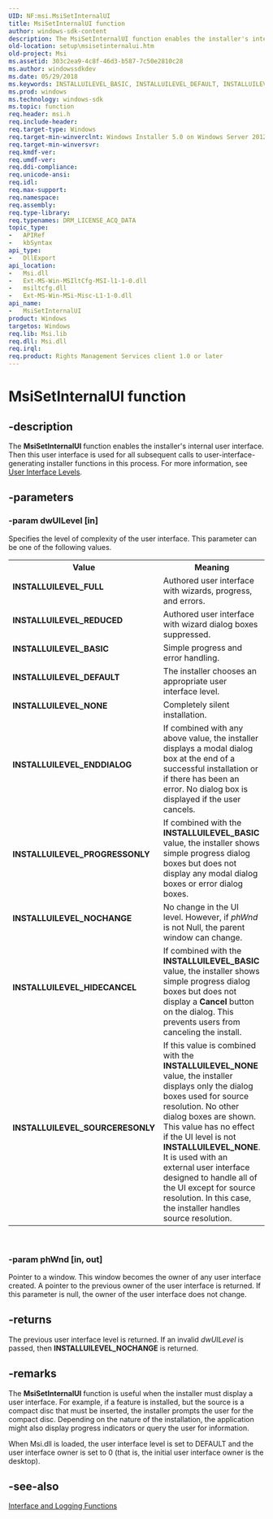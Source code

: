 ```yaml
---
UID: NF:msi.MsiSetInternalUI
title: MsiSetInternalUI function
author: windows-sdk-content
description: The MsiSetInternalUI function enables the installer's internal user interface. Then this user interface is used for all subsequent calls to user-interface-generating installer functions in this process. For more information, see User Interface Levels.
old-location: setup\msisetinternalui.htm
old-project: Msi
ms.assetid: 303c2ea9-4c8f-46d3-b587-7c50e2810c28
ms.author: windowssdkdev
ms.date: 05/29/2018
ms.keywords: INSTALLUILEVEL_BASIC, INSTALLUILEVEL_DEFAULT, INSTALLUILEVEL_ENDDIALOG, INSTALLUILEVEL_FULL, INSTALLUILEVEL_HIDECANCEL, INSTALLUILEVEL_NOCHANGE, INSTALLUILEVEL_NONE, INSTALLUILEVEL_PROGRESSONLY, INSTALLUILEVEL_REDUCED, INSTALLUILEVEL_SOURCERESONLY, MsiSetInternalUI, MsiSetInternalUI function, _msi_msisetinternalui, msi/MsiSetInternalUI, setup.msisetinternalui
ms.prod: windows
ms.technology: windows-sdk
ms.topic: function
req.header: msi.h
req.include-header: 
req.target-type: Windows
req.target-min-winverclnt: Windows Installer 5.0 on Windows Server 2012, Windows 8, Windows Server 2008 R2 or Windows 7. Windows Installer 4.0 or Windows Installer 4.5 on   Windows Server 2008 or Windows Vista. See the Windows Installer Run-Time Requirements for information about the minimum Windows service pack that is required by a Windows Installer version.
req.target-min-winversvr: 
req.kmdf-ver: 
req.umdf-ver: 
req.ddi-compliance: 
req.unicode-ansi: 
req.idl: 
req.max-support: 
req.namespace: 
req.assembly: 
req.type-library: 
req.typenames: DRM_LICENSE_ACQ_DATA
topic_type:
-	APIRef
-	kbSyntax
api_type:
-	DllExport
api_location:
-	Msi.dll
-	Ext-MS-Win-MSIltCfg-MSI-l1-1-0.dll
-	msiltcfg.dll
-	Ext-MS-Win-MSi-Misc-L1-1-0.dll
api_name:
-	MsiSetInternalUI
product: Windows
targetos: Windows
req.lib: Msi.lib
req.dll: Msi.dll
req.irql: 
req.product: Rights Management Services client 1.0 or later
---
```


# MsiSetInternalUI function


## -description


The 
<b>MsiSetInternalUI</b> function enables the installer's internal user interface. Then this user interface is used for all subsequent calls to user-interface-generating installer functions in this process. For more information, see 
<a href="https://msdn.microsoft.com/9f5796a7-e244-4fc8-af85-52a147bb2c0b">User Interface Levels</a>.


## -parameters




### -param dwUILevel [in]

Specifies the level of complexity of the user interface. This parameter can be one of the following values.

<table>
<tr>
<th>Value</th>
<th>Meaning</th>
</tr>
<tr>
<td width="40%"><a id="INSTALLUILEVEL_FULL"></a><a id="installuilevel_full"></a><dl>
<dt><b>INSTALLUILEVEL_FULL</b></dt>
</dl>
</td>
<td width="60%">
Authored user interface with wizards, progress, and errors.

</td>
</tr>
<tr>
<td width="40%"><a id="INSTALLUILEVEL_REDUCED"></a><a id="installuilevel_reduced"></a><dl>
<dt><b>INSTALLUILEVEL_REDUCED</b></dt>
</dl>
</td>
<td width="60%">
Authored user interface with wizard dialog boxes suppressed.

</td>
</tr>
<tr>
<td width="40%"><a id="INSTALLUILEVEL_BASIC"></a><a id="installuilevel_basic"></a><dl>
<dt><b>INSTALLUILEVEL_BASIC</b></dt>
</dl>
</td>
<td width="60%">
Simple progress and error handling.

</td>
</tr>
<tr>
<td width="40%"><a id="INSTALLUILEVEL_DEFAULT"></a><a id="installuilevel_default"></a><dl>
<dt><b>INSTALLUILEVEL_DEFAULT</b></dt>
</dl>
</td>
<td width="60%">
The installer chooses an appropriate user interface level.

</td>
</tr>
<tr>
<td width="40%"><a id="INSTALLUILEVEL_NONE"></a><a id="installuilevel_none"></a><dl>
<dt><b>INSTALLUILEVEL_NONE</b></dt>
</dl>
</td>
<td width="60%">
Completely silent installation.

</td>
</tr>
<tr>
<td width="40%"><a id="INSTALLUILEVEL_ENDDIALOG"></a><a id="installuilevel_enddialog"></a><dl>
<dt><b>INSTALLUILEVEL_ENDDIALOG</b></dt>
</dl>
</td>
<td width="60%">
If combined with any above value, the installer displays a modal dialog box at the end of a successful installation or if there has been an error. No dialog box is displayed if the user cancels.

</td>
</tr>
<tr>
<td width="40%"><a id="INSTALLUILEVEL_PROGRESSONLY"></a><a id="installuilevel_progressonly"></a><dl>
<dt><b>INSTALLUILEVEL_PROGRESSONLY</b></dt>
</dl>
</td>
<td width="60%">
If combined with the <b>INSTALLUILEVEL_BASIC</b> value, the installer shows simple progress dialog boxes but does not display any modal dialog boxes or error dialog boxes.

</td>
</tr>
<tr>
<td width="40%"><a id="INSTALLUILEVEL_NOCHANGE"></a><a id="installuilevel_nochange"></a><dl>
<dt><b>INSTALLUILEVEL_NOCHANGE</b></dt>
</dl>
</td>
<td width="60%">
No change in the UI level. However, if <i>phWnd</i> is not Null, the parent window can change.

</td>
</tr>
<tr>
<td width="40%"><a id="INSTALLUILEVEL_HIDECANCEL"></a><a id="installuilevel_hidecancel"></a><dl>
<dt><b>INSTALLUILEVEL_HIDECANCEL</b></dt>
</dl>
</td>
<td width="60%">
If combined with the <b>INSTALLUILEVEL_BASIC</b> value, the installer shows simple progress dialog boxes but does not display a <b>Cancel</b> button on the dialog. This prevents users from canceling the install.

</td>
</tr>
<tr>
<td width="40%"><a id="INSTALLUILEVEL_SOURCERESONLY"></a><a id="installuilevel_sourceresonly"></a><dl>
<dt><b>INSTALLUILEVEL_SOURCERESONLY</b></dt>
</dl>
</td>
<td width="60%">
If this value is combined with the <b>INSTALLUILEVEL_NONE</b> value, the installer displays only the dialog boxes used for source resolution. No other dialog boxes are shown. This value has no effect if the UI level is not <b>INSTALLUILEVEL_NONE</b>. It is used with an external user interface designed to handle all of the UI except for source resolution. In this case, the installer handles source resolution.

</td>
</tr>
</table>
 


### -param phWnd [in, out]

Pointer to a window. This window becomes the owner of any user interface created. A pointer to the previous owner of the user interface is returned. If this parameter is null, the owner of the user interface does not change.


## -returns



The previous user interface level is returned. If an invalid <i>dwUILevel </i>is passed, then <b>INSTALLUILEVEL_NOCHANGE</b> is returned.




## -remarks



The 
<b>MsiSetInternalUI</b> function is useful when the installer must display a user interface. For example, if a feature is installed, but the source is a compact disc that must be inserted, the installer prompts the user for the compact disc. Depending on the nature of the installation, the application might also display progress indicators or query the user for information.

When Msi.dll is loaded, the user interface level is set to DEFAULT and the user interface owner is set to 0 (that is, the initial user interface owner is the desktop).




## -see-also




<a href="installer_function_reference.htm">Interface and Logging Functions</a>
 

 

